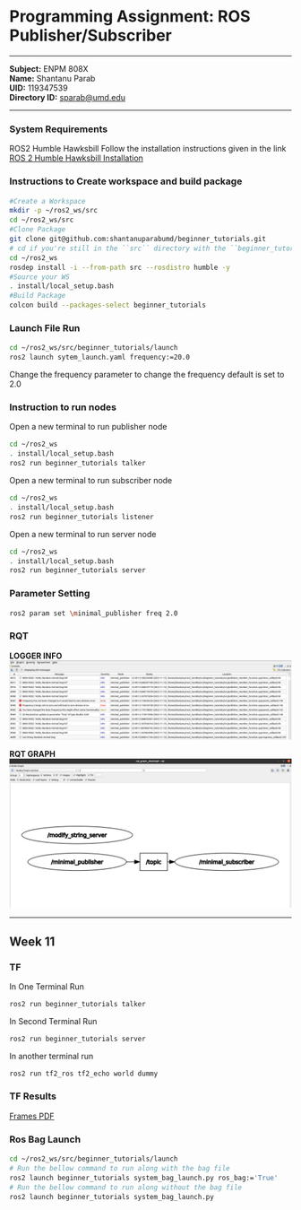 # Programming Assignment: ROS Publisher/Subscriber
***
**Subject:** ENPM 808X  
**Name:** Shantanu Parab  
**UID:** 119347539  
**Directory ID:** sparab@umd.edu
***

### System Requirements
ROS2 Humble Hawksbill
Follow the installation instructions given in the link  
[ROS 2 Humble Hawksbill Installation](http://docs.ros.org/en/humble/Installation/Alternatives/Ubuntu-Development-Setup.html)

### Instructions to Create workspace and build package
```bash
#Create a Workspace
mkdir -p ~/ros2_ws/src
cd ~/ros2_ws/src
#Clone Package
git clone git@github.com:shantanuparabumd/beginner_tutorials.git
# cd if you're still in the ``src`` directory with the ``beginner_tutorials`` clone
cd ~/ros2_ws
rosdep install -i --from-path src --rosdistro humble -y
#Source your WS
. install/local_setup.bash
#Build Package
colcon build --packages-select beginner_tutorials
```
### Launch File Run
```bash
cd ~/ros2_ws/src/beginner_tutorials/launch
ros2 launch sytem_launch.yaml frequency:=20.0
```  
Change the frequency parameter to change the frequency default is set to 2.0  

### Instruction to run nodes
Open a new terminal to run publisher node
```bash
cd ~/ros2_ws
. install/local_setup.bash
ros2 run beginner_tutorials talker
```
Open a new terminal to run subscriber node
```bash
cd ~/ros2_ws
. install/local_setup.bash
ros2 run beginner_tutorials listener
```

Open a new terminal to run server node
```bash
cd ~/ros2_ws
. install/local_setup.bash
ros2 run beginner_tutorials server
```

### Parameter Setting
```bash
ros2 param set \minimal_publisher freq 2.0
```

### RQT
**LOGGER INFO**
![Logger Info](results/RQT_LOG.png)

**RQT GRAPH**
![RQT GRAPH](results/RQT_GRAPH.png)
***
## Week 11
### TF 
In One Terminal Run
```bash
ros2 run beginner_tutorials talker
```
In Second Terminal Run 
```bash
ros2 run beginner_tutorials server
```
In another terminal run 
```bash
ros2 run tf2_ros tf2_echo world dummy
```
### TF Results
[Frames PDF](results/frames_2022-11-30_14.25.31.pdf)   
### Ros Bag Launch
```bash
cd ~/ros2_ws/src/beginner_tutorials/launch
# Run the bellow command to run along with the bag file
ros2 launch beginner_tutorials system_bag_launch.py ros_bag:='True'
# Run the bellow command to run along without the bag file
ros2 launch beginner_tutorials system_bag_launch.py
```